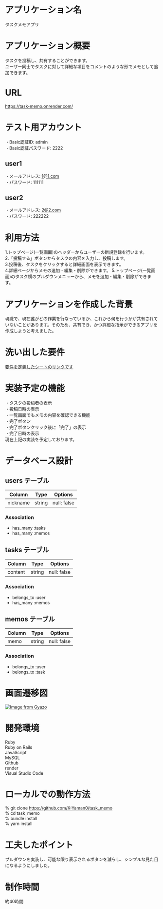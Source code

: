 # アプリケーション名
タスクメモアプリ

# アプリケーション概要
タスクを投稿し、共有することができます。  
ユーザー同士でタスクに対して詳細な項目をコメントのような形でメモとして追加できます。

# URL
https://task-memo.onrender.com/

# テスト用アカウント
・Basic認証ID: admin  
・Basic認証パスワード: 2222
## user1
・メールアドレス: 1@1.com  
・パスワード: 111111
## user2
・メールアドレス: 2@2.com  
・パスワード: 222222

# 利用方法
1.トップページ(一覧画面)のヘッダーからユーザーの新規登録を行います。  
2.「投稿する」ボタンからタスクの内容を入力し、投稿します。  
3.投稿後、タスクをクリックすると詳細画面を表示できます。  
4.詳細ページからメモの追加・編集・削除ができます。
5.トップページ(一覧画面)のタスク横のプルダウンメニューから、メモを追加・編集・削除ができます。

# アプリケーションを作成した背景
現職で、現在誰がどの作業を行なっているか、これから何を行うかが共有されていないことがあります。そのため、共有でき、かつ詳細な指示ができるアプリを作成しようと考えました。

# 洗い出した要件
[要件を定義したシートのリンクです](https://docs.google.com/spreadsheets/d/1uQOjEZ6VTFH8WuSglWuwanbcirj4rKhglmTaZP6GCqo/edit?usp=sharing)

# 実装予定の機能
・タスクの投稿者の表示  
・投稿日時の表示  
・一覧画面でもメモの内容を確認できる機能  
・完了ボタン  
・完了ボタンクリック後に「完了」の表示  
・完了日時の表示  
現在上記の実装を予定しております。

# データベース設計
## users テーブル

| Column                  | Type   | Options                   |
| ----------------------- | ------ | ------------------------- |
| nickname                | string | null: false               |

### Association

- has_many :tasks
- has_many :memos

## tasks テーブル

| Column                  | Type   | Options                   |
| ----------------------- | ------ | ------------------------- |
| content                 | string | null: false               |

### Association

- belongs_to :user
- has_many :memos

## memos テーブル

| Column                  | Type   | Options                   |
| ----------------------- | ------ | ------------------------- |
| memo                    | string | null: false               |

### Association

- belongs_to :user
- belongs_to :task


# 画面遷移図
[![Image from Gyazo](https://i.gyazo.com/744a0a6bb45e11548745f2d395a8cafb.png)](https://gyazo.com/744a0a6bb45e11548745f2d395a8cafb)

# 開発環境
Ruby  
Ruby on Rails  
JavaScript  
MySQL  
Github  
render  
Visual Studio Code


# ローカルでの動作方法
% git clone https://github.com/K-Yaman0/task_memo  
% cd task_memo  
% bundle install  
% yarn install

# 工夫したポイント
プルダウンを実装し、可能な限り表示されるボタンを減らし、シンプルな見た目になるようにしました。

# 制作時間
約40時間
